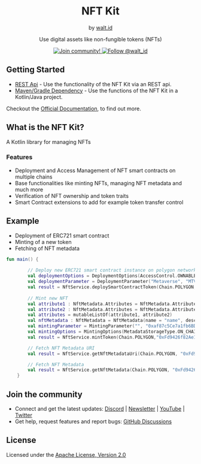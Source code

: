 <div align="center">
 <h1>NFT Kit</h1>
 <span>by </span><a href="https://walt.id">walt.id</a>
 <p>Use digital assets like non-fungible tokens (NFTs)<p>

<a href="https://walt.id/community">
<img src="https://img.shields.io/badge/Join-The Community-blue.svg?style=flat" alt="Join community!" />
</a>
<a href="https://twitter.com/intent/follow?screen_name=walt_id">
<img src="https://img.shields.io/twitter/follow/walt_id.svg?label=Follow%20@walt_id" alt="Follow @walt_id" />
</a>

</div>

## Getting Started

- [REST Api](https://docs.walt.id/v/nft-kit/getting-started/rest-apis) - Use the functionality of the NFT Kit via an REST api.
- [Maven/Gradle Dependency](https://docs.walt.id/v/nft-kit/getting-started/dependency-jvm) - Use the functions of the NFT Kit in a Kotlin/Java project.

Checkout the [Official Documentation](https://docs.walt.id/v/nft-kit/nft-kit/readme), to find out more.

## What is the NFT Kit?
A Kotlin library for managing NFTs 

### Features
- Deployment and Access Management of NFT smart contracts on multiple chains
- Base functionalities like minting NFTs, managing NFT metadata and much more
- Verification of NFT ownership and token traits
- Smart Contract extensions to add for example token transfer control


## Example
- Deployment of ERC721 smart contract
- Minting of a new token
- Fetching of NFT metadata

```kotlin
fun main() {
    
        // Deploy new ERC721 smart contract instance on polygon network
        val deploymentOptions = DeploymentOptions(AccessControl.OWNABLE, TokenStandard.ERC721)
        val deploymentParameter = DeploymentParameter("Metaverse", "MTV",DeploymentParameter.Options(true, true))
        val result = NftService.deploySmartContractToken(Chain.POLYGON, deploymentParameter, deploymentOptions)
    
        // Mint new NFT
        val attribute1 : NftMetadata.Attributes = NftMetadata.Attributes(trait_type = "trait_type1", value = "value1")
        val attribute2 : NftMetadata.Attributes = NftMetadata.Attributes(trait_type = "trait_type2", value = "value2")
        val attributes = mutableListOf(attribute1, attribute2)
        val nftMetadata : NftMetadata = NftMetadata(name = "name", description = "description", image = "", attributes = attributes)
        val mintingParameter = MintingParameter("", "0xaf87c5Ce7a1fb6BD5aaDB6dd9C0b8EF51EF1BC31",nftMetadata)
        val mintingOptions = MintingOptions(MetadataStorageType.ON_CHAIN)
        val result = NftService.mintToken(Chain.POLYGON,"0xFd9426f82Ae1edBC6b5eC2B0Ea5416D34Ca6E9b6", mintingParameter, mintingOptions)       

        // Fetch NFT Metadata URI 
        val result = NftService.getNftMetadataUri(Chain.POLYGON, "0xFd9426f82Ae1edBC6b5eC2B0Ea5416D34Ca6E9b6", BigInteger.valueOf(26))

        // Fetch NFT Metadata
        val result = NftService.getNftMetadata(Chain.POLYGON, "0xFd9426f82Ae1edBC6b5eC2B0Ea5416D34Ca6E9b6", BigInteger.valueOf(26))
    }
```

## Join the community

* Connect and get the latest updates: [Discord](https://discord.gg/zUnxncExF5) | [Newsletter](https://walt.id/newsletter) | [YouTube](https://www.youtube.com/channel/UCXfOzrv3PIvmur_CmwwmdLA) | [Twitter](https://mobile.twitter.com/walt_id)
* Get help, request features and report bugs: [GitHub Discussions](https://github.com/walt-id/.github/discussions)

## License

Licensed under the [Apache License, Version 2.0](https://github.com/walt-id/waltid-nftkit/blob/main/LICENSE)

